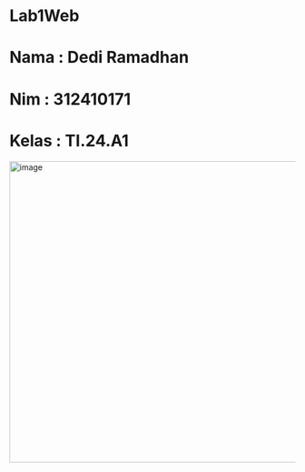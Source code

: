 # Lab1Web
# Nama : Dedi Ramadhan
# Nim : 312410171
# Kelas : TI.24.A1
<img width="940" height="530" alt="image" src="https://github.com/user-attachments/assets/ee28f329-d8dc-4574-932a-6b8418d2db6a" />
